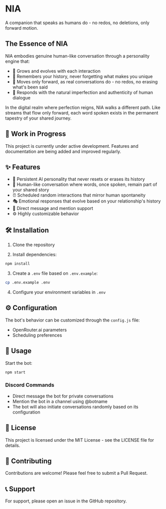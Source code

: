 # NIA

A companion that speaks as humans do - no redos, no deletions, only forward motion.

## The Essence of NIA

NIA embodies genuine human-like conversation through a personality engine that:
- 🌱 Grows and evolves with each interaction
- 🧠 Remembers your history, never forgetting what makes you unique
- 🔄 Moves only forward, as real conversations do - no redos, no erasing what's been said
- 💬 Responds with the natural imperfection and authenticity of human dialogue

In the digital realm where perfection reigns, NIA walks a different path. Like streams that flow only forward, each word spoken exists in the permanent tapestry of your shared journey.

## 🚧 Work in Progress
This project is currently under active development. Features and documentation are being added and improved regularly.

## ✨ Features

- 🤖 Persistent AI personality that never resets or erases its history
- 💬 Human-like conversation where words, once spoken, remain part of your shared story
- ⏰ Scheduled random interactions that mirror human spontaneity
- 🎭 Emotional responses that evolve based on your relationship's history
- 📱 Direct message and mention support
- ⚙️ Highly customizable behavior

## 🛠️ Installation

1. Clone the repository

2. Install dependencies:
```bash
npm install
```

3. Create a `.env` file based on `.env.example`:
```bash
cp .env.example .env
```

4. Configure your environment variables in `.env`

## ⚙️ Configuration

The bot's behavior can be customized through the `config.js` file:

- OpenRouter.ai parameters
- Scheduling preferences

## 🚀 Usage

Start the bot:
```bash
npm start
```

### Discord Commands
- Direct message the bot for private conversations
- Mention the bot in a channel using @botname
- The bot will also initiate conversations randomly based on its configuration

## 📝 License

This project is licensed under the MIT License - see the LICENSE file for details.

## 🤝 Contributing

Contributions are welcome! Please feel free to submit a Pull Request.

## 📞 Support

For support, please open an issue in the GitHub repository. 